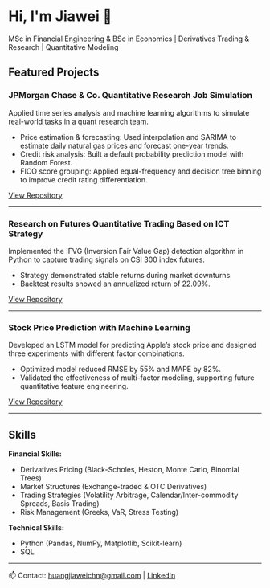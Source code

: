 # Hi, I'm Jiawei 👋

  MSc in Financial Engineering & BSc in Economics | Derivatives Trading & Research | Quantitative Modeling

## Featured Projects

### JPMorgan Chase & Co. Quantitative Research Job Simulation
Applied time series analysis and machine learning algorithms to simulate real-world tasks in a quant research team.
- Price estimation & forecasting: Used interpolation and SARIMA to estimate daily natural gas prices and forecast one-year trends.
- Credit risk analysis: Built a default probability prediction model with Random Forest.
- FICO score grouping: Applied equal-frequency and decision tree binning to improve credit rating differentiation.

[View Repository](https://github.com/garveyvv/JPMorgan-Chase-Co--Quantitative-Research-Job-Simulation)

---

### Research on Futures Quantitative Trading Based on ICT Strategy
Implemented the IFVG (Inversion Fair Value Gap) detection algorithm in Python to capture trading signals on CSI 300 index futures.
- Strategy demonstrated stable returns during market downturns.
- Backtest results showed an annualized return of 22.09%.

[View Repository](https://github.com/garveyvv/Research-on-Futures-Quantitative-Trading-Based-on-ICT-Strategy)

---

### Stock Price Prediction with Machine Learning
Developed an LSTM model for predicting Apple’s stock price and designed three experiments with different factor combinations.
- Optimized model reduced RMSE by 55% and MAPE by 82%.
- Validated the effectiveness of multi-factor modeling, supporting future quantitative feature engineering.

[View Repository](https://github.com/garveyvv/Stock-Price-Prediction-Based-on-Machine-Learning)

---

## Skills

**Financial Skills:**
- Derivatives Pricing (Black-Scholes, Heston, Monte Carlo, Binomial Trees)
- Market Structures (Exchange-traded & OTC Derivatives)
- Trading Strategies (Volatility Arbitrage, Calendar/Inter-commodity Spreads, Basis Trading)
- Risk Management (Greeks, VaR, Stress Testing)

**Technical Skills:**
- Python (Pandas, NumPy, Matplotlib, Scikit-learn)
- SQL

---

📫 Contact: huangjiaweichn@gmail.com | [LinkedIn](https://linkedin.com/in/jiaweihuang1997)
